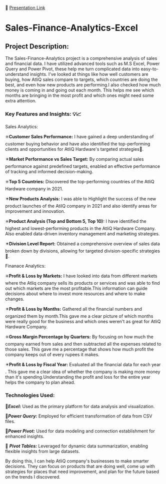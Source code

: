 :large_orange_diamond: [Presentation Link](https://drive.google.com/file/d/1MW0VV5p50IMdoaRDCZiNWkzvU2Rr_14x/view?usp=sharing)

# Sales-Finance-Analytics-Excel

## **Project Description:**
The Sales-Finance-Analytics project is a comprehensive analysis of sales and financial data. I have  utilized advanced tools such as M.S Excel, Power Query and Power Pivot, these help me turn complicated data into easy-to-understand insights. I've looked at things like how well customers are buying, how AtliQ sales compare to targets, which countries are doing the best, and even how new products are performing.I also checked  how much money is coming in and going out each month. This helps me see which months are bringing in the most profit and which ones might need some extra attention.

### **Key Features and Insights:** 💡:chart_with_upwards_trend:

Sales Analytics:

:eight_spoked_asterisk:**Customer Sales Performance:**  I have gained a deep understanding of customer buying behavior and have also identified the top-performing clients and opportunities for AtliQ Hardware's targeted strategies:dart:.

:eight_pointed_black_star:**Market Performance vs Sales Target:** By comparing actual sales performance against predefined targets, enabled an effective performance of tracking and informed decision-making.

:eight_spoked_asterisk:**Top 5 Countries:** Discovered the top-performing countries of the AtliQ Hardware company in 2021.

:eight_pointed_black_star:**New Products Analysis:** I was able to Highlight the success of the new product launches of the AtilQ company in 2021 and also identify areas for improvement and innovation.

:eight_spoked_asterisk:**Product Analysis (Top and Bottom 5, Top 10):** I have identified the highest and lowest-performing products in the AtliQ Hardware Company. Also enabled data-driven inventory management and marketing strategies.

:eight_pointed_black_star:**Division Level Report:** Obtained a comprehensive overview of sales data broken down by divisions, allowing for targeted division-specific strategies:dart:.

Finanace Analytics:

:eight_spoked_asterisk:**Profit & Loss by Markets:** I have looked into data from different markets where the Atliq company sells its products or services and was able to find out  which markets are the most profitable.This information can guide decisions about where to invest more resources and where to make changes.

:eight_pointed_black_star:**Profit & Loss by Months:** Gathered all the financial numbers and organized them by month.This gave me a clear picture of which months were really good for the business and which ones weren't as great for AtliQ Hardware Company.

:eight_spoked_asterisk:**Gross Margin Percentage by Quarters:** By focusing on how much the company earned from sales and then subtracted all the expenses related to those sales. This gave me a percentage that shows how much profit the company keeps out of every rupees it makes.

:eight_pointed_black_star:**Profit & Loss by Fiscal Year:** Evaluated all the financial data for each year . This gave me a clear idea of whether the company is making more money than it's spending.Understanding the profit and loss for the entire year helps the company to plan ahead.

### **Technologies Used:**


:beginner:***Excel:*** Used as the primary platform for data analysis and visualization.

:beginner:***Power Query:*** Employed for efficient transformation of data from CSV files.

:beginner:***Power Pivot:*** Used for data modeling and connection establishment for enhanced insights.

:beginner: ***Pivot Tables:*** Leveraged for dynamic data summarization, enabling flexible insights from large datasets.

By doing this, I can help AtliQ company's  businesses to make smarter decisions. They can focus on products that are doing well, come up with strategies for places that need improvement, and plan for the future based on the trends I discovered.


